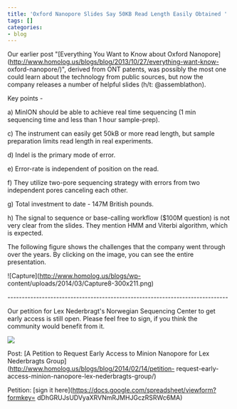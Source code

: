 ```yaml
---
title: 'Oxford Nanopore Slides Say 50KB Read Length Easily Obtained '
tags: []
categories:
- blog
---
```

Our earlier post "[Everything You Want to Know about Oxford
Nanopore](http://www.homolog.us/blogs/blog/2013/10/27/everything-want-know-
oxford-nanopore/)", derived from ONT patents, was possibly the most one could
learn about the technology from public sources, but now the company releases a
number of helpful slides (h/t: @assemblathon).
<!--more-->

Key points -

a) MinION should be able to achieve real time sequencing (1 min sequencing
time and less than 1 hour sample-prep).

c) The instrument can easily get 50kB or more read length, but sample
preparation limits read length in real experiments.

d) Indel is the primary mode of error.

e) Error-rate is independent of position on the read.

f) They utilize two-pore sequencing strategy with errors from two independent
pores canceling each other.

g) Total investment to date - 147M British pounds.

h) The signal to sequence or base-calling workflow ($100M question) is not
very clear from the slides. They mention HMM and Viterbi algorithm, which is
expected.

The following figure shows the challenges that the company went through over
the years. By clicking on the image, you can see the entire presentation.

![Capture](http://www.homolog.us/blogs/wp-
content/uploads/2014/03/Capture8-300x211.png)

\-----------------------------------------------------------------------------

Our petition for Lex Nederbragt's Norwegian Sequencing Center to get early
access is still open. Please feel free to sign, if you think the community
would benefit from it.

![](http://www.sequencing.uio.no/people/lex-nederbragt-nsc-250.jpg)

Post: [A Petition to Request Early Access to Minion Nanopore for Lex
Nederbragts Group](http://www.homolog.us/blogs/blog/2014/02/14/petition-
request-early-access-minion-nanopore-lex-nederbragts-group/)

Petition: [sign it here](https://docs.google.com/spreadsheet/viewform?formkey=
dDhGRUJsUDVyaXRVNmRJMHJGczRSRWc6MA)

